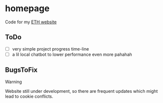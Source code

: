 # homepage
Code for my [ETH website](https://n.ethz.ch/~lejiang/)

## ToDo
- [ ] very simple project progress time-line
- [ ] a lil local chatbot to lower performance even more pahahah 

## BugsToFix

> [!WARNING]
> Website still under development, so there are frequent updates which might lead to cookie conflicts.  